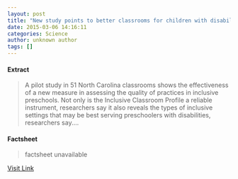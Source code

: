 ```yaml
---
layout: post
title: "New study points to better classrooms for children with disabilities"
date: 2015-03-06 14:16:11
categories: Science
author: unknown author
tags: []
---
```



#### Extract
>A pilot study in 51 North Carolina classrooms shows the effectiveness of a new measure in assessing the quality of practices in inclusive preschools. Not only is the Inclusive Classroom Profile a reliable instrument, researchers say it also reveals the types of inclusive settings that may be best serving preschoolers with disabilities, researchers say....

#### Factsheet
>factsheet unavailable

[Visit Link](http://feeds.sciencedaily.com/~r/sciencedaily/~3/9_ozNqqb4tg/150306091611.htm)



